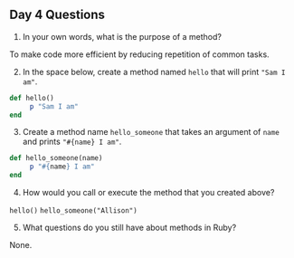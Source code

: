 ## Day 4 Questions

1. In your own words, what is the purpose of a method?

To make code more efficient by reducing repetition of common tasks.

2. In the space below, create a method named `hello` that will print `"Sam I am"`.

```ruby
def hello()
     p "Sam I am"
end
```

3. Create a method name `hello_someone` that takes an argument of `name` and prints `"#{name} I am"`.

```ruby
def hello_someone(name)
     p "#{name} I am"
end
```

4. How would you call or execute the method that you created above?

`hello()`
`hello_someone("Allison")`

5. What questions do you still have about methods in Ruby?

None.
